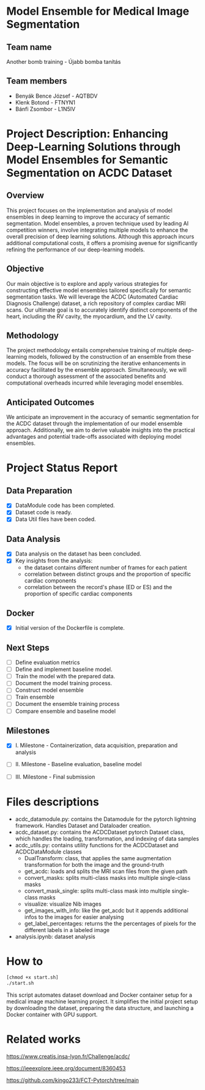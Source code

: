 #  Model Ensemble for Medical Image Segmentation

## Team name
Another bomb training - Újabb bomba tanítás

## Team members

- Benyák Bence József - AQTBDV
- Klenk Botond - FTNYN1
- Bánfi Zsombor - L1N5IV

# Project Description: Enhancing Deep-Learning Solutions through Model Ensembles for Semantic Segmentation on ACDC Dataset

## Overview
This project focuses on the implementation and analysis of model ensembles in deep learning to improve the accuracy of semantic segmentation. Model ensembles, a proven technique used by leading AI competition winners, involve integrating multiple models to enhance the overall precision of deep learning solutions. Although this approach incurs additional computational costs, it offers a promising avenue for significantly refining the performance of our deep-learning models.

## Objective
Our main objective is to explore and apply various strategies for constructing effective model ensembles tailored specifically for semantic segmentation tasks. We will leverage the ACDC (Automated Cardiac Diagnosis Challenge) dataset, a rich repository of complex cardiac MRI scans. Our ultimate goal is to accurately identify distinct components of the heart, including the RV cavity, the myocardium, and the LV cavity.

## Methodology
The project methodology entails comprehensive training of multiple deep-learning models, followed by the construction of an ensemble from these models. The focus will be on scrutinizing the iterative enhancements in accuracy facilitated by the ensemble approach. Simultaneously, we will conduct a thorough assessment of the associated benefits and computational overheads incurred while leveraging model ensembles.

## Anticipated Outcomes
We anticipate an improvement in the accuracy of semantic segmentation for the ACDC dataset through the implementation of our model ensemble approach. Additionally, we aim to derive valuable insights into the practical advantages and potential trade-offs associated with deploying model ensembles. 


# Project Status Report

## Data Preparation
- [x] DataModule code has been completed.
- [x] Dataset code is ready.
- [x] Data Util files have been coded.

## Data Analysis
- [x] Data analysis on the dataset has been concluded.
- [x] Key insights from the analysis:
  - the dataset contains different number of frames for each patient
  - correlation between distinct groups and the proportion of specific cardiac components
  - correlation between the record's phase (ED or ES) and the proportion of specific cardiac components

## Docker
- [x] Initial version of the Dockerfile is complete.

## Next Steps
- [ ] Define evaluation metrics
- [ ] Define and implement baseline model.
- [ ] Train the model with the prepared data.
- [ ] Document the model training process.
- [ ] Construct model ensemble
- [ ] Train ensemble
- [ ] Document the ensemble training process
- [ ] Compare ensemble and baseline model

## Milestones
- [x] I. Milestone  - Containerization, data acquisition, preparation and analysis
- [ ] II. Milestone - Baseline evaluation, baseline model
- [ ] III. Milestone - Final submission


# Files descriptions
 - acdc_datamodule.py: contains the Datamodule for the pytorch lightning framework. Handles Dataset and Dataloader creation.
 - acdc_dataset.py: contains the ACDCDataset pytorch Dataset class, which handles the loading, transformation, and indexing of data samples
 - acdc_utils.py: contains utility functions for the ACDCDataset and ACDCDataModule classes
   - DualTransform: class, that applies the same augmentation transformation for both the image and the ground-truth
   - get_acdc: loads and splits the MRI scan files from the given path
   - convert_masks: splits multi-class masks into multiple single-class masks
   - convert_mask_single: splits multi-class mask into multiple single-class masks
   - visualize: visualize Nib images
   - get_images_with_info: like the get_acdc but it appends additional infos to the images for easier analysing
   - get_label_percentages: returns the the percentages of pixels for the different labels in a labeled image
 - analysis.ipynb: dataset analysis

# How to

   ```bash
   [chmod +x start.sh]
   ./start.sh
   ```

This script automates dataset download and Docker container setup for a medical image machine learning project. It simplifies the initial project setup by downloading the dataset, preparing the data structure, and launching a Docker container with GPU support.

# Related works
https://www.creatis.insa-lyon.fr/Challenge/acdc/

https://ieeexplore.ieee.org/document/8360453

https://github.com/kingo233/FCT-Pytorch/tree/main
